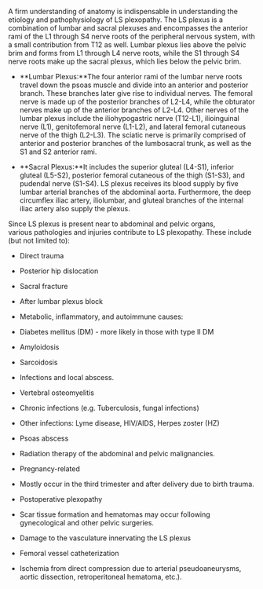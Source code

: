 A firm understanding of anatomy is indispensable in understanding the etiology and pathophysiology of LS plexopathy. The LS plexus is a combination of lumbar and sacral plexuses and encompasses the anterior rami of the L1 through S4 nerve roots of the peripheral nervous system, with a small contribution from T12 as well. Lumbar plexus lies above the pelvic brim and forms from L1 through L4 nerve roots, while the S1 through S4 nerve roots make up the sacral plexus, which lies below the pelvic brim.

- **Lumbar Plexus:**The four anterior rami of the lumbar nerve roots travel down the psoas muscle and divide into an anterior and posterior branch. These branches later give rise to individual nerves. The femoral nerve is made up of the posterior branches of L2-L4, while the obturator nerves make up of the anterior branches of L2-L4. Other nerves of the lumbar plexus include the iliohypogastric nerve (T12-L1), ilioinguinal nerve (L1), genitofemoral nerve (L1-L2), and lateral femoral cutaneous nerve of the thigh (L2-L3). The sciatic nerve is primarily comprised of anterior and posterior branches of the lumbosacral trunk, as well as the S1 and S2 anterior rami.

- **Sacral Plexus:**It includes the superior gluteal (L4-S1), inferior gluteal (L5-S2), posterior femoral cutaneous of the thigh (S1-S3), and pudendal nerve (S1-S4). LS plexus receives its blood supply by five lumbar arterial branches of the abdominal aorta. Furthermore, the deep circumflex iliac artery, iliolumbar, and gluteal branches of the internal iliac artery also supply the plexus.

Since LS plexus is present near to abdominal and pelvic organs, various pathologies and injuries contribute to LS plexopathy. These include (but not limited to):

- Direct trauma

- Posterior hip dislocation
- Sacral fracture
- After lumbar plexus block

- Metabolic, inflammatory, and autoimmune causes: 
- Diabetes mellitus (DM) - more likely in those with type II DM
- Amyloidosis
- Sarcoidosis

- Infections and local abscess.
- Vertebral osteomyelitis
- Chronic infections (e.g. Tuberculosis, fungal infections)
- Other infections: Lyme disease, HIV/AIDS, Herpes zoster (HZ)
- Psoas abscess

- Radiation therapy of the abdominal and pelvic malignancies.

- Pregnancy-related

- Mostly occur in the third trimester and after delivery due to birth trauma.

- Postoperative plexopathy

- Scar tissue formation and hematomas may occur following gynecological and other pelvic surgeries.

- Damage to the vasculature innervating the LS plexus

- Femoral vessel catheterization
- Ischemia from direct compression due to arterial pseudoaneurysms, aortic dissection, retroperitoneal hematoma, etc.).